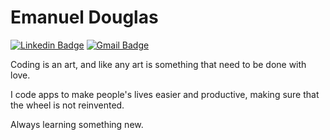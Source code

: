 # Emanuel Douglas

[![Linkedin Badge](https://img.shields.io/badge/-LinkedIn-0078D7?style=flat-square&logo=Linkedin&logoColor=white&link=https://www.linkedin.com/in/emanuel-douglas/)](https://www.linkedin.com/in/emanuel-douglas/) 
[![Gmail Badge](https://img.shields.io/badge/-Gmail-bd1c00?style=flat-square&logo=Gmail&logoColor=white&link=mailto:email.emanueldouglas@gmail.com)](mailto:email.emanueldouglas@gmail.com)

Coding is an art, and like any art is something that need to be done with love.

I code apps to make people's lives easier and productive, making sure that the wheel is not reinvented.

Always learning something new.
